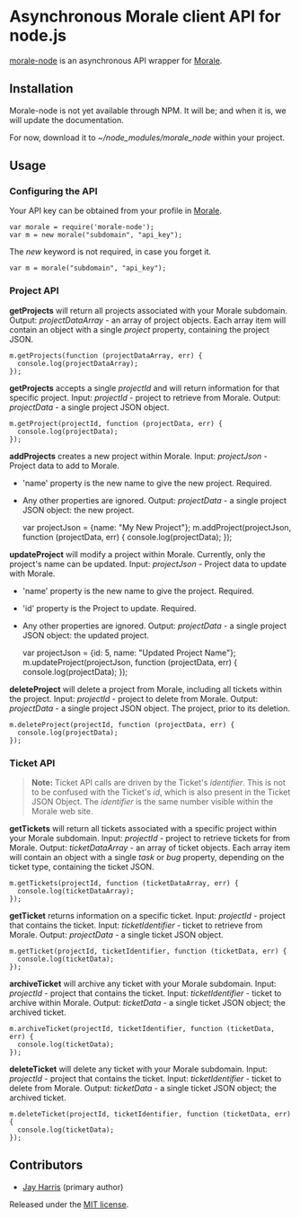 # Asynchronous Morale client API for node.js

[morale-node](http://github.com/aranasoft/morale-node) is an asynchronous API wrapper for [Morale](http://www.teammorale.com).

## Installation

Morale-node is not yet available through NPM. It will be; and when it is, we will update the documentation.

For now, download it to *~/node_modules/morale_node* within your project.

## Usage

### Configuring the API 

Your API key can be obtained from your profile in [Morale](http://www.teammorale.com).

    var morale = require('morale-node');
    var m = new morale("subdomain", "api_key");

The *new* keyword is not required, in case you forget it.

    var m = morale("subdomain", "api_key");

### Project API 

**getProjects** will return all projects associated with your Morale subdomain.
Output: *projectDataArray* - an array of project objects. Each array item will contain an object with a single *project* property, containing the project JSON.

    m.getProjects(function (projectDataArray, err) {
	  console.log(projectDataArray);
    });

**getProjects** accepts a single *projectId* and will return information for that specific project.
Input: *projectId* - project to retrieve from Morale.
Output: *projectData* - a single project JSON object.

    m.getProject(projectId, function (projectData, err) {
      console.log(projectData);
    });

**addProjects** creates a new project within Morale.
Input: *projectJson* - Project data to add to Morale.
- 'name' property is the new name to give the new project. Required.
- Any other properties are ignored.
Output: *projectData* - a single project JSON object: the new project.

    var projectJson = {name: "My New Project"};
    m.addProject(projectJson, function (projectData, err) {
      console.log(projectData);
    });

**updateProject** will modify a project within Morale. Currently, only the project's name can be updated.
Input: *projectJson* - Project data to update with Morale.
- 'name' property is the new name to give the project. Required.
- 'id' property is the Project to update. Required.
- Any other properties are ignored.
Output: *projectData* - a single project JSON object: the updated project.

    var projectJson = {id: 5, name: "Updated Project Name"};
    m.updateProject(projectJson, function (projectData, err) {
      console.log(projectData);
    });

**deleteProject** will delete a project from Morale, including all tickets within the project.
Input: *projectId* - project  to delete from Morale.
Output: *projectData* - a single project JSON object. The project, prior to its deletion.

    m.deleteProject(projectId, function (projectData, err) {
      console.log(projectData);
    });


### Ticket API 

> **Note:** Ticket API calls are driven by the Ticket's *identifier*. This is not to be confused with the Ticket's *id*, which is also present in the Ticket JSON Object.
> The *identifier* is the same number visible within the Morale web site.

**getTickets** will return all tickets associated with a specific project within your Morale subdomain.
Input: *projectId* - project to retrieve tickets for from Morale.
Output: *ticketDataArray* - an array of ticket objects. Each array item will contain an object with a single *task* or *bug* property, depending on the ticket type, containing the ticket JSON.

    m.getTickets(projectId, function (ticketDataArray, err) {
      console.log(ticketDataArray);
    });

**getTicket** returns information on a specific ticket.
Input: *projectId* - project that contains the ticket.
Input: *ticketIdentifier* - ticket to retrieve from Morale.
Output: *projectData* - a single ticket JSON object.

    m.getTicket(projectId, ticketIdentifier, function (ticketData, err) {
      console.log(ticketData);
    });

**archiveTicket** will archive any ticket with your Morale subdomain.
Input: *projectId* - project that contains the ticket.
Input: *ticketIdentifier* - ticket to archive within Morale.
Output: *ticketData* - a single ticket JSON object; the archived ticket.

    m.archiveTicket(projectId, ticketIdentifier, function (ticketData, err) {
      console.log(ticketData);
    });

**deleteTicket** will delete any ticket with your Morale subdomain.
Input: *projectId* - project that contains the ticket.
Input: *ticketIdentifier* - ticket to delete from Morale.
Output: *ticketData* - a single ticket JSON object; the archived ticket.

    m.deleteTicket(projectId, ticketIdentifier, function (ticketData, err) {
      console.log(ticketData);
    });

## Contributors

- [Jay Harris](http://github.com/JayHarris) (primary author)

Released under the [MIT license](http://www.opensource.org/licenses/mit-license.php).
